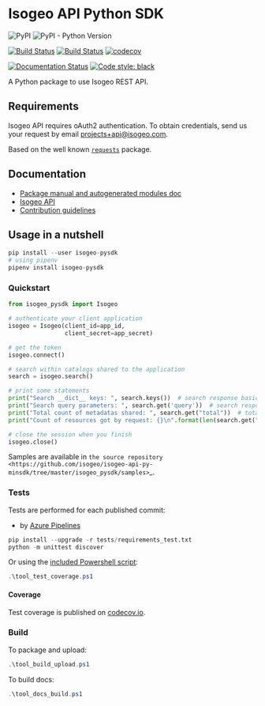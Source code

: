 # Isogeo API Python SDK

![PyPI](https://img.shields.io/pypi/v/isogeo-pysdk.svg) ![PyPI - Python Version](https://img.shields.io/pypi/pyversions/isogeo-pysdk.svg)

[![Build Status](https://travis-ci.org/isogeo/isogeo-api-py-minsdk.svg?branch=master)](https://travis-ci.org/isogeo/isogeo-api-py-minsdk) [![Build Status](https://dev.azure.com/isogeo/Python%20SDK/_apis/build/status/isogeo.isogeo-api-py-minsdk?branchName=master)](https://dev.azure.com/isogeo/Python%20SDK/_build/latest?definitionId=3&branchName=master) [![codecov](https://codecov.io/gh/isogeo/isogeo-api-py-minsdk/branch/master/graph/badge.svg)](https://codecov.io/gh/isogeo/isogeo-api-py-minsdk)

[![Documentation Status](https://readthedocs.org/projects/isogeo-api-pysdk/badge/?version=latest)](https://isogeo-api-pysdk.readthedocs.io/en/latest/?badge=latest) [![Code style: black](https://img.shields.io/badge/code%20style-black-000000.svg)](https://github.com/python/black)

A Python package to use Isogeo REST API.

## Requirements

Isogeo API requires oAuth2 authentication. To obtain credentials, send us your request by email [projects+api@isogeo.com](mailto:projects+api@isogeo.com).

Based on the well known [`requests`](https://github.com/requests/requests) package.

## Documentation

- [Package manual and autogenerated modules doc](https://isogeo-api-pysdk.readthedocs.io)
- [Isogeo API](http://help.isogeo.com/api/)
- [Contribution guidelines](/wiki)

## Usage in a nutshell

```python
pip install --user isogeo-pysdk
# using pipenv
pipenv install isogeo-pysdk
```

### Quickstart

```python
from isogeo_pysdk import Isogeo

# authenticate your client application
isogeo = Isogeo(client_id=app_id,
                client_secret=app_secret)

# get the token
isogeo.connect()

# search within catalogs shared to the application
search = isogeo.search()

# print some statements
print("Search __dict__ keys: ", search.keys())  # search response basic structure
print("Search query parameters: ", search.get('query'))  # search response query passed
print("Total count of metadatas shared: ", search.get("total"))  # total of available resources
print("Count of resources got by request: {}\n".format(len(search.get("results"))))  # total of resources returned by search request

# close the session when you finish
isogeo.close()
```

Samples are available in `the source repository <https://github.com/isogeo/isogeo-api-py-minsdk/tree/master/isogeo_pysdk/samples>`_.

### Tests

Tests are performed for each published commit:

- by [Azure Pipelines](https://dev.azure.com/isogeo/Python%20SDK/_build)

```python
pip install --upgrade -r tests/requirements_test.txt
python -m unittest discover
```

Or using the [included Powershell script](https://github.com/isogeo/isogeo-api-py-minsdk/blob/master/tool_test_coverage.ps1):

```powershell
.\tool_test_coverage.ps1
```

#### Coverage

Test coverage is published on [codecov.io](https://codecov.io/gh/isogeo/isogeo-api-py-minsdk).

### Build

To package and upload:

```powershell
.\tool_build_upload.ps1
```

To build docs:

```powershell
.\tool_docs_build.ps1
```
